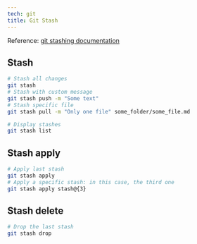 ```yaml
---
tech: git
title: Git Stash
---
```


Reference: [git stashing documentation](https://git-scm.com/book/en/v1/Git-Tools-Stashing)

## Stash

```sh
# Stash all changes
git stash
# Stash with custom message
git stash push -m "Some text"
# Stash specific file
git stash pull -m "Only one file" some_folder/some_file.md

# Display stashes
git stash list
```

## Stash apply

```sh
# Apply last stash
git stash apply
# Apply a specific stash: in this case, the third one
git stash apply stash@{3}
```

## Stash delete

```sh
# Drop the last stash
git stash drop
```